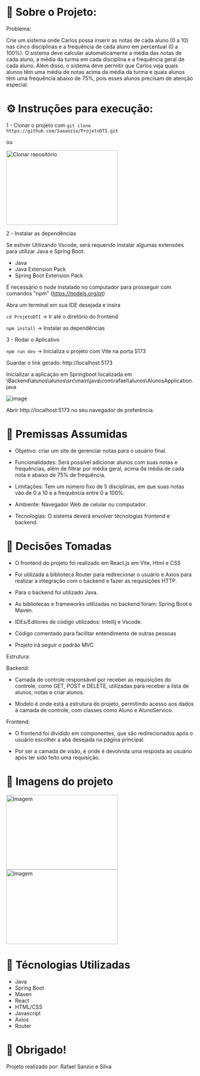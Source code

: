 # 👋 Sobre o Projeto:

Problema:

Crie um sistema onde Carlos possa inserir as notas
de cada aluno (0 a 10) nas cinco disciplinas e a
frequência de cada aluno em percentual (0 a 100%). O
sistema deve calcular automaticamente a média das
notas de cada aluno, a média da turma em cada
disciplina e a frequência geral de cada aluno.
Além disso, o sistema deve permitir que Carlos veja
quais alunos têm uma média de notas acima da
média da turma e quais alunos têm uma frequência
abaixo de 75%, pois esses alunos precisam de atenção
especial.

# ⚙️ Instruções para execução:

1 - Clonar o projeto com ```git clone https://github.com/Saaanzio/ProjetoDTI.git```

ou

<img src="https://github.com/user-attachments/assets/b3c91e6c-7a67-4f90-90a1-93d0f7234830" width="300" height="200" alt="Clonar repositório">

2 - Instalar as dependências

Se estiver Utilizando Vscode, será requerido instalar algumas extensões para utilizar Java e Spring Boot:
- Java
- Java Extension Pack
- Spring Boot Extension Pack

É necessário o node instalado no computador para prosseguir com comandos "npm" (https://nodejs.org/pt)

Abra um terminal em sua IDE desejada e insira

```cd ProjetoDTI``` -> Ir até o diretório do frontend

```npm install``` -> Instalar as dependências

3 - Rodar o Aplicativo

```npm run dev``` -> Inicializa o projeto com Vite na porta 5173

Guardar o link gerado: http://localhost:5173

Inicializar a aplicação em Springboot localizada em \Backend\alunos\alunos\src\main\java\com\rafael\alunos\AlunosApplication.java

![image](https://github.com/user-attachments/assets/58a89195-8c33-4c24-b4f8-9c17a2a9c50a)

Abrir http://localhost:5173 no seu navegador de preferência.

# 🚩 Premissas Assumidas

- Objetivo: criar um site de gerenciar notas para o usuário final.

- Funcionalidades: Será possível adicionar alunos com suas notas e frequências, além de filtrar por média geral, acima da média de cada nota e abaixo de 75% de frequência.

- Limitações: Tem um número fixo de 5 disciplinas, em que suas notas vão de 0 a 10 e a frequência entre 0 a 100%.

- Ambiente: Navegador Web de celular ou computador.

- Tecnologias: O sistema deverá envolver técnologias frontend e backend.

# 🧩 Decisões Tomadas

- O frontend do projeto foi realizado em React.js em Vite, Html e CSS

- Foi utilizada a biblioteca Router para redirecionar o usuário e Axios para realizar a integração com o backend e fazer as requisições HTTP.

- Para o backend foi utilizado Java.

- As bibliotecas e frameworks utilizadas no backend foram: Spring Boot e Maven.

- IDEs/Editores de código utilizados: Intellij e Vscode.

- Código comentado para facilitar entendimento de outras pessoas

- Projeto irá seguir o padrão MVC

Estrutura:

Backend:
- Camada de controle responsável por receber as requisições do controle, como GET, POST e DELETE, utilizadas para receber a lista de alunos, notas e criar alunos.
  
- Modelo é onde está a estrutura do projeto, permitindo acesso aos dados à camada de controle, com classes como Aluno e AlunoServico.

Frontend:
- O frontend foi dividido em componentes, que são redirecionados após o usuário escolher a aba desejada na página principal.

- Por ser a camada de visão, é onde é devolvida uma resposta ao usuário após ter sido feito uma requisição.

# 📸 Imagens do projeto
<img src="https://github.com/user-attachments/assets/86734dab-91a8-4381-912b-d5cefa027b6a" width="300" height="200" alt="Imagem">
<img src="https://github.com/user-attachments/assets/36535fd1-f964-47b8-9ae8-61f2d13ed4c6" width="300" height="200" alt="Imagem">

# 🔗 Técnologias Utilizadas

- Java
- Spring Boot
- Maven
- React
- HTML/CSS
- Javascript
- Axios
- Router

# 🎈 Obrigado!

Projeto realizado por: Rafael Sanzio e Silva


